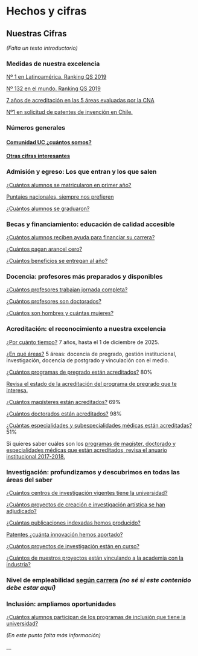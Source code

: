 # Hechos y cifras

## Nuestras Cifras

_\(Falta un texto introductorio\)_

### Medidas de nuestra excelencia

[Nº 1 en Latinoamérica. Ranking QS 2019](https://www.topuniversities.com/universities/pontificia-universidad-catolica-de-chile-uc/undergrad)

[Nº 132 en el mundo. Ranking QS 2019](https://www.topuniversities.com/universities/pontificia-universidad-catolica-de-chile-uc/undergrad)

[7 años de acreditación en las 5 áreas evaluadas por la CNA](http://acreditacion.uc.cl/)

[Nº1 en solicitud de patentes de invención en Chile.](http://transferenciaydesarrollo.uc.cl/es/noticias/1077-uc-y-dtd-una-vez-mas-lideres-en-transferencia-e-innovacion)

### Números generales

#### [Comunidad UC ¿cuántos somos?](https://docs.google.com/spreadsheets/d/1cVsPqB04ykTrV-uLlvOeSeDbD4IqwJf5XGnD_lH5RkU/edit#gid=1116960644)

#### [Otras cifras interesantes ](https://docs.google.com/spreadsheets/d/1cVsPqB04ykTrV-uLlvOeSeDbD4IqwJf5XGnD_lH5RkU/edit#gid=1116960644)

### Admisión y egreso: Los que entran y los que salen

[¿Cuántos alumnos se matricularon en primer año?](https://docs.google.com/spreadsheets/d/1cVsPqB04ykTrV-uLlvOeSeDbD4IqwJf5XGnD_lH5RkU/edit#gid=1279431747)

[Puntajes nacionales, siempre nos prefieren](https://docs.google.com/spreadsheets/d/1cVsPqB04ykTrV-uLlvOeSeDbD4IqwJf5XGnD_lH5RkU/edit#gid=1279431747)

[¿Cuántos alumnos se graduaron?](https://docs.google.com/spreadsheets/d/1cVsPqB04ykTrV-uLlvOeSeDbD4IqwJf5XGnD_lH5RkU/edit#gid=1279431747)

### Becas y financiamiento: educación de calidad accesible

[¿Cuántos alumnos reciben ayuda para financiar su carrera?](https://docs.google.com/spreadsheets/d/1cVsPqB04ykTrV-uLlvOeSeDbD4IqwJf5XGnD_lH5RkU/edit#gid=502982185)

[¿Cuántos pagan arancel cero?](https://docs.google.com/spreadsheets/d/1cVsPqB04ykTrV-uLlvOeSeDbD4IqwJf5XGnD_lH5RkU/edit#gid=502982185)

[¿Cuántos beneficios se entregan al año?](https://docs.google.com/spreadsheets/d/1cVsPqB04ykTrV-uLlvOeSeDbD4IqwJf5XGnD_lH5RkU/edit#gid=502982185)

### Docencia: profesores más preparados y disponibles

[¿Cuántos profesores trabajan jornada completa?](https://docs.google.com/spreadsheets/d/1cVsPqB04ykTrV-uLlvOeSeDbD4IqwJf5XGnD_lH5RkU/edit#gid=0)

[¿Cuántos profesores son doctorados?](https://docs.google.com/spreadsheets/d/1cVsPqB04ykTrV-uLlvOeSeDbD4IqwJf5XGnD_lH5RkU/edit#gid=0)

[¿Cuántos son hombres y cuántas mujeres?](https://docs.google.com/spreadsheets/d/1cVsPqB04ykTrV-uLlvOeSeDbD4IqwJf5XGnD_lH5RkU/edit#gid=0)

### Acreditación: el reconocimiento a nuestra excelencia

[¿Por cuánto tiempo?](http://acreditacion.uc.cl/) 7 años, hasta el 1 de diciembre de 2025.

[¿En qué áreas?](http://acreditacion.uc.cl/) 5 áreas: docencia de pregrado, gestión institucional, investigación, docencia de postgrado y vinculación con el medio.

[¿Cuántos programas de pregrado están acreditados?](https://docs.google.com/spreadsheets/d/1cVsPqB04ykTrV-uLlvOeSeDbD4IqwJf5XGnD_lH5RkU/edit#gid=865473879) 80%

[Revisa el estado de la acreditación del programa de pregrado que te interesa.](http://uctransparente.uc.cl/images/Pregrado_UC_Transparente__A_25_10_2018.pdf)

[¿Cuántos magísteres están acreditados?](https://docs.google.com/spreadsheets/d/1cVsPqB04ykTrV-uLlvOeSeDbD4IqwJf5XGnD_lH5RkU/edit#gid=865473879) 69%

[¿Cuántos doctorados están acreditados?](https://docs.google.com/spreadsheets/d/1cVsPqB04ykTrV-uLlvOeSeDbD4IqwJf5XGnD_lH5RkU/edit#gid=865473879) 98%

[¿Cuántas especialidades y subespecialidades médicas están acreditadas?](https://docs.google.com/spreadsheets/d/1cVsPqB04ykTrV-uLlvOeSeDbD4IqwJf5XGnD_lH5RkU/edit#gid=865473879) 51%

Si quieres saber cuáles son los [programas de magíster, doctorado y especialidades médicas que están acreditados, revisa el anuario institucional 2017-2018.](http://acreditacion.uc.cl/documentos/informes-y-estudios/doc_download/125-anuario-institucional-20172018.html)

### Investigación: profundizamos y descubrimos en todas las áreas del saber

[¿Cuántos centros de investigación vigentes tiene la universidad?](https://docs.google.com/spreadsheets/d/1cVsPqB04ykTrV-uLlvOeSeDbD4IqwJf5XGnD_lH5RkU/edit#gid=708910947)

[¿Cuántos proyectos de creación e investigación artística se han adjudicado?](https://docs.google.com/spreadsheets/d/1cVsPqB04ykTrV-uLlvOeSeDbD4IqwJf5XGnD_lH5RkU/edit#gid=708910947)

[¿Cuántas publicaciones indexadas hemos producido?](https://docs.google.com/spreadsheets/d/1cVsPqB04ykTrV-uLlvOeSeDbD4IqwJf5XGnD_lH5RkU/edit#gid=708910947)

[Patentes ¿cuánta innovación hemos aportado?](https://docs.google.com/spreadsheets/d/1cVsPqB04ykTrV-uLlvOeSeDbD4IqwJf5XGnD_lH5RkU/edit#gid=708910947)

[¿Cuántos proyectos de investigación están en curso?](https://docs.google.com/spreadsheets/d/1cVsPqB04ykTrV-uLlvOeSeDbD4IqwJf5XGnD_lH5RkU/edit#gid=708910947)

[¿Cuántos de nuestros proyectos están vinculando a la academia con la industria?](https://docs.google.com/spreadsheets/d/1cVsPqB04ykTrV-uLlvOeSeDbD4IqwJf5XGnD_lH5RkU/edit#gid=708910947)

### Nivel de empleabilidad [según carrera](https://docs.google.com/spreadsheets/d/1cVsPqB04ykTrV-uLlvOeSeDbD4IqwJf5XGnD_lH5RkU/edit#gid=2098788014) _\(no sé si este contenido debe estar aquí\)_

### Inclusión: ampliamos oportunidades

[¿Cuántos alumnos participan de los programas de inclusión que tiene la universidad?](https://docs.google.com/spreadsheets/d/1cVsPqB04ykTrV-uLlvOeSeDbD4IqwJf5XGnD_lH5RkU/edit#gid=288772115)

_\(En este punto falta más información\)_







\_\_















